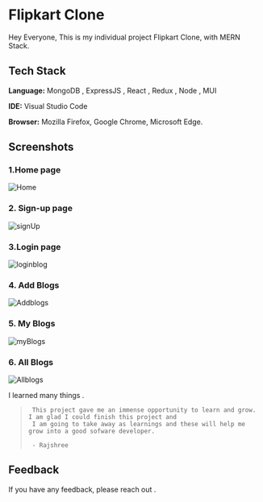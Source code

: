 # Flipkart Clone

Hey Everyone,
This is my individual project Flipkart Clone, with MERN Stack.

## Tech Stack

**Language:** MongoDB , ExpressJS , React , Redux , Node , MUI

**IDE:** Visual Studio Code

**Browser:** Mozilla Firefox, Google Chrome, Microsoft Edge.



## Screenshots

### 1.Home page
![Home](https://user-images.githubusercontent.com/113670900/235449031-faefc7b2-5a8d-48dc-9556-1aea4299e1ff.png)

### 2. Sign-up page


![signUp](https://user-images.githubusercontent.com/113670900/235449184-ef351516-2d97-43a2-81d8-72945a03aadd.png)


### 3.Login page

![loginblog](https://user-images.githubusercontent.com/113670900/232296544-710e4017-6df3-4917-a464-b19acfa84bf6.png)

### 4. Add Blogs 

![Addblogs](https://user-images.githubusercontent.com/113670900/232297432-57903c6c-7f1c-4e2a-938f-5e3f07918716.png)

### 5. My Blogs

![myBlogs](https://user-images.githubusercontent.com/113670900/232297547-b090d842-eff3-4d27-a421-7ea391f56692.png)

### 6. All Blogs

![Allblogs](https://user-images.githubusercontent.com/113670900/232297624-793f96cb-5d36-4f8b-8085-15e9e0388c92.png)

I learned many things .
>      This project gave me an immense opportunity to learn and grow. I am glad I could finish this project and 
>      I am going to take away as learnings and these will help me grow into a good sofware developer. 
>      
>      - Rajshree
     

## Feedback

If you have any feedback, please reach out .


